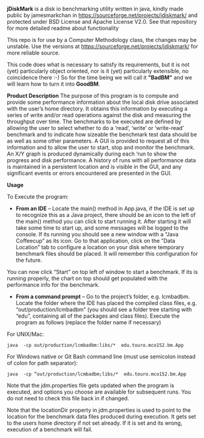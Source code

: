 ﻿**jDiskMark** is a disk io benchmarking utility written in java, kindly made public by jamesmarkchan in https://sourceforge.net/projects/jdiskmark/  and protected under BSD License and Apache License V2.0.  See that repository for more detailed readme about functionality

This repo is for use by a Computer Methodology class, the changes may be unstable. Use the versions at https://sourceforge.net/projects/jdiskmark/ for more reliable source.

This code does what is necessary to satisfy its requirements, but it is not (yet) particularly object oriented, nor is it (yet) particularly extensible, no coincidence there :-) So for the time being we will call it **"BadBM"** and we will learn how to turn it into **GoodBM**.
 
**Product Description**
The purpose of this program is to compute and provide some performance information about the local disk drive associated with the user’s home directory. It obtains this information by executing a series of write and/or read operations against the disk and measuring the throughput over time. The benchmarks to be executed are defined by allowing the user to select whether to do a ‘read’, ‘write’ or ‘write-read’ benchmark and to indicate how sizeable the benchmark test data should be as well as some other parameters. A GUI is provided to request all of this information and to allow the user to start, stop and monitor the benchmark. An X/Y graph is produced dynamically during each ‘run to show the progress and disk performance. A history of runs with all performance data is maintained in a persistent location and is visible in the GUI, and any significant events or errors encountered are presented in the GUI.


**Usage**

To Execute the program:
-	**From an IDE** – Locate the main() method in App.java, if the IDE is set up to recognize this as a Java project, there should be an icon to the left of the main() method you can click to start running it. After starting it will take some time to start up, and some messages will be logged to the console. If its running you should see a new window with a “Java Coffeecup” as its icon. Go to that application, click on the ”Data Location” tab to configure a location on your disk where temporary benchmark files should be placed. It will remember this configuration for the future. 

You can now click “Start” on top left of window to start a benchmark. If its is running properly, the chart on top should get populated with the performance info for the benchmark.

-	**From a command prompt** – Go to the project’s folder, e.g. lcmbadbm. Locate the folder where the IDE has placed the compiled class files, e.g. “out/production/lcmbadbm” (you should see a folder tree starting with “edu”, containing all of the packages and class files). Execute the program as follows (replace the folder name if necessary)

For UNIX/Mac:      

	java  -cp out/production/lcmbadbm:libs/*  edu.touro.mco152.bm.App

For Windows native or Git Bash command line (must use semicolon instead of colon for path separator):    

	java  -cp “out/production/lcmbadbm;libs/*  edu.touro.mco152.bm.App



Note that the jdm.properties file gets updated when the program is executed, and options you choose are available for subsequent runs. You do not need to check this file back in if changed.

Note that the locationDir property in jdm.properties is used to point to the location for the benchmark data files produced during execution. It gets set to the users home directory if not set already. If it is set and its wrong, execution of a benchmark will fail.

